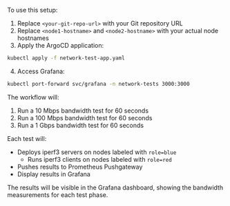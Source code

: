 To use this setup:

1. Replace `<your-git-repo-url>` with your Git repository URL
2. Replace `<node1-hostname>` and `<node2-hostname>` with your actual node hostnames
3. Apply the ArgoCD application:
```bash
kubectl apply -f network-test-app.yaml
```

4. Access Grafana:
```bash
kubectl port-forward svc/grafana -n network-tests 3000:3000
```

The workflow will:
1. Run a 10 Mbps bandwidth test for 60 seconds
2. Run a 100 Mbps bandwidth test for 60 seconds
3. Run a 1 Gbps bandwidth test for 60 seconds

Each test will:
- Deploys iperf3 servers on nodes labeled with `role=blue`
  - Runs iperf3 clients on nodes labeled with `role=red`
- Pushes results to Prometheus Pushgateway
- Display results in Grafana

The results will be visible in the Grafana dashboard, showing the bandwidth measurements for each test phase.
